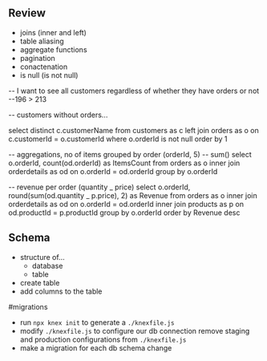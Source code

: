 ## Review

- joins (inner and left)
- table aliasing
- aggregate functions
- pagination
- conactenation
- is null (is not null)

-- I want to see all customers regardless of whether they have orders or not --196 > 213

-- customers without orders...

select distinct c.customerName
from customers as c
left join orders as o on c.customerId = o.customerId
where o.orderId is not null
order by 1

-- aggregations, no of items grouped by order (orderId, 5) -- sum()
select o.orderId, count(od.orderId) as ItemsCount
from orders as o
inner join orderdetails as od on o.orderId = od.orderId
group by o.orderId

-- revenue per order (quantity _ price)
select o.orderId, round(sum(od.quantity _ p.price), 2) as Revenue
from orders as o
inner join orderdetails as od on o.orderId = od.orderId
inner join products as p on od.productId = p.productId
group by o.orderId
order by Revenue desc

## Schema

- structure of...
  - database
  - table
- create table
- add columns to the table

#migrations

- run `npx knex init` to generate a `./knexfile.js`
- modify `./knexfile.js` to configure our db connection
  remove staging and production configurations from `./knexfile.js`
- make a migration for each db schema change
